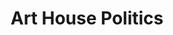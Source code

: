 ---
description: Aesthetic and high quality political commentary
title: Art House Politics
type: channel
channel: arthousepolitics
menu:
  main:
    parent: Channels
tags:
- breadtube
url: /arthousepolitics/
tags:
- breadtube
url: /arthousepolitics/
providers:
  facebook:
    name: Art House Politics
    slug: arthousepolitics
    url: https://www.facebook.com/arthousepolitics/
    description: ""
    subscribers: 0
  patreon:
    name: Art House Politics
    slug: ArtHousePolitics
    url: https://www.patreon.com/ArtHousePolitics
    description: ""
    subscribers: 0
  twitter:
    name: Art House Politics
    slug: ArtHousePtx
    url: https://twitter.com/ArtHousePtx
    description: ""
    subscribers: 0
  youtube:
    name: Art House Politics
    slug: UCnuC9wCnogZA8VcTQJ1_5wg
    url: https://www.youtube.com/channel/UCnuC9wCnogZA8VcTQJ1_5wg
    description: "Our politics are high-brow, nuanced, subtle, inspired, enlightened
      even.
To us, politics is an art form. Our politics belong hanging in museums.

Our politics are beautiful, misunderstood in their time"
    subscribers: 8246
videos:
- 5FiW4vVh3xo
- DG9tumRD7Gg
- 3bbj63mrSU0
- DwWTTkn58A4
- kKZe6Itx6tg
- WseyrYuD8ao
- Foa5naeAbr4
- iYxBtirDb9M
- inTEnYS_3Q4
- VmqVyw5EzOY
- zGNJ0dnaYlo
- KmBwyoT7vTU
- 2cOn25gw57E
- nXMeJdIwAZM
- -0-shhOhoLE
- q-UjbDQWf80
- Gisrc8yeiGI
- GC2SnAtYBGA
- rAFu5TGfxnI
- A9H0IWQ3bpo
- rRPoeLo7y3k
- Xd7H2RAnzZQ
- scVShkKvj4c
- eCzzFK_ZAAs
- 61CD8eOTolo
- dH--XJoc440
- mRkPVDbYw0c
- 7zDuE88B5V4
- k_8mtTu_opE
- 3xhF3M_icYw
- UVu54CyGwLY
- JeYVDa0HcJ4
- T9cHHr8DnII
- 8d9icRVjMaM
- fL8yHt4lOcY
- blxzM1HxgSM
- euPM3Cznptg
- IHdHuIL2VIU
- NqeMRVTMZBQ
- AuuMNjlOiSI
- TmVMh-nT200
- TLWxev2wH4k
- EBpMPEJuS90
- AgW2mSV_vXA
- HJaDJSOSCFk
- NSHTslKRlOw
- G-n33lVyoyU
- j9wVuaf2CwQ
- CFRNRsUgLw8
- qbDCMQj7AQI
- T3QEdEpL56E
- HvTQcVnHMvg
- jklxgfGjLU0
- -rvU_c9hFsE
- OPTFvSpMlEw
- 1Gutca0vNh8
- vaGDcZ5EZTk
- 1-TP8ep6vOI
- FWNZCrOo_Jw
- 0ceZPRxUxN8
- FY4XgeZA9Sk
- cyHkjwpJKdE
- IMhwZ-XfxVg
---
